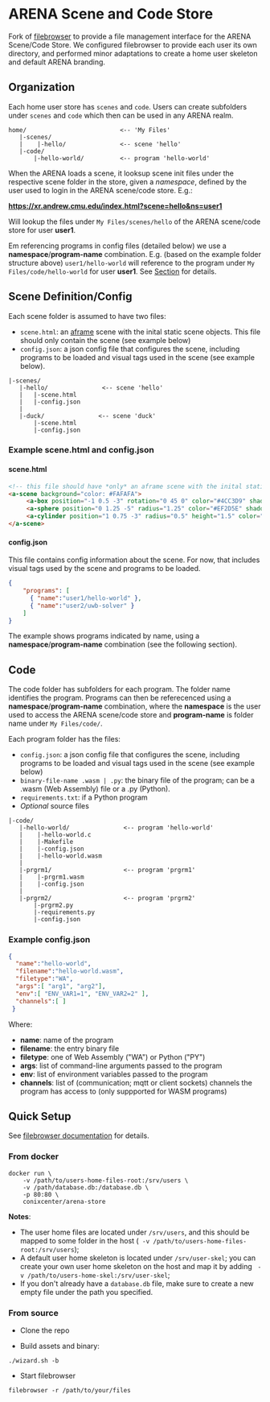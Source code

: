 # ARENA Scene and Code Store

Fork of [filebrowser](https://github.com/filebrowser/filebrowser) to provide a file management interface for the ARENA Scene/Code Store. We configured filebrowser to provide each user its own directory, and performed minor adaptations to create a home user skeleton and default ARENA branding.

## Organization

Each home user store has ```scenes``` and ```code```. Users can create subfolders under ```scenes``` and ```code``` which then can be used in any ARENA realm.

````
home/                          <-- 'My Files'
   |-scenes/
   |    |-hello/               <-- scene 'hello'
   |-code/
       |-hello-world/          <-- program 'hello-world'   
````

When the ARENA loads a scene, it looksup scene init files under the respective scene folder in the store, given a *namespace*, defined by the user used to login in the ARENA scene/code store. E.g.:

**https://xr.andrew.cmu.edu/index.html?scene=hello&ns=user1**

Will lookup the files under ```My Files/scenes/hello``` of the ARENA scene/code store for user **user1**.

Em referencing programs in config files (detailed below) we use a **namespace**/**program-name** combination. E.g. (based on the example folder structure above) ```user1/hello-world``` will reference to the program under ```My Files/code/hello-world``` for user **user1**. See [Section](Code) for details.

## Scene Definition/Config

Each scene folder is assumed to have two files:

- ```scene.html```: an [aframe](https://aframe.io/) scene with the inital static scene objects. This file should only contain the scene (see example below)
- ```config.json```: a json config file that configures the scene, including programs to be loaded and visual tags used in the scene  (see example below). 

````
|-scenes/
   |-hello/               <-- scene 'hello'
   |   |-scene.html
   |   |-config.json
   |
   |-duck/               <-- scene 'duck'
       |-scene.html
       |-config.json
````

### Example scene.html and config.json

#### scene.html

```html
<!-- this file should have *only* an aframe scene with the inital static scene objects -->
<a-scene background="color: #FAFAFA">
     <a-box position="-1 0.5 -3" rotation="0 45 0" color="#4CC3D9" shadow></a-box>
     <a-sphere position="0 1.25 -5" radius="1.25" color="#EF2D5E" shadow></a-sphere>
     <a-cylinder position="1 0.75 -3" radius="0.5" height="1.5" color="#FFC65D" shadow></a-cylinder>
</a-scene>
```

#### config.json

This file contains config information about the scene. For now, that includes visual tags used by the scene and programs to be loaded.

```json
{
    "programs": [ 
      { "name":"user1/hello-world" },
      { "name":"user2/uwb-solver" } 
    ] 
}
```

The example shows programs indicated by name, using a **namespace**/**program-name** combination (see the following section).

## Code

The code folder has subfolders for each program. The folder name identifies the program. Programs can then be referecenced using a **namespace**/**program-name** combination, where the **namespace** is the user used to access the ARENA scene/code store and **program-name** is folder name under ```My Files/code/```. 

Each program folder has the files:

- ```config.json```: a json config file that configures the scene, including programs to be loaded and visual tags used in the scene  (see example below)
- ```binary-file-name .wasm | .py```: the binary file of the program; can be a .wasm (Web Assembly) file or a .py (Python).
- ```requirements.txt```: if a Python program
- *Optional* source files

````
|-code/
   |-hello-world/               <-- program 'hello-world'
   |    |-hello-world.c
   |    |-Makefile
   |    |-config.json	
   |    |-hello-world.wasm
   |
   |-prgrm1/                    <-- program 'prgrm1'
   |    |-prgrm1.wasm
   |    |-config.json
   |
   |-prgrm2/                    <-- program 'prgrm2'
       |-prgrm2.py
       |-requirements.py
       |-config.json        
````

### Example config.json 

```json
{
  "name":"hello-world",
  "filename":"hello-world.wasm",
  "filetype":"WA",
  "args":[ "arg1", "arg2"],
  "env":[ "ENV_VAR1=1", "ENV_VAR2=2" ],
  "channels":[ ]
 }
```

Where:
- **name**: name of the program
- **filename**: the entry binary file
- **filetype**: one of Web Assembly ("WA") or Python ("PY")
- **args**: list of command-line arguments passed to the program
- **env**: list of environment variables passed to the program
- **channels**: list of (communication; mqtt or client sockets) channels the program has access to (only suppported for WASM programs)

## Quick Setup

See [filebrowser documentation](https://filebrowser.org/) for details.

### From docker

```
docker run \
    -v /path/to/users-home-files-root:/srv/users \
    -v /path/database.db:/database.db \
    -p 80:80 \
    conixcenter/arena-store
```

**Notes**:
- The user home files are located under ```/srv/users```, and this should be mapped to some folder in the host (``` -v /path/to/users-home-files-root:/srv/users```); 
- A default user home skeleton is located under ```/srv/user-skel```; you can create your own user home skeleton on the host and map it by adding ``` -v /path/to/users-home-skel:/srv/user-skel```;
- If you don't already have a ```database.db``` file, make sure to create a new empty file under the path you specified. 

### From source

- Clone the repo

- Build assets and binary:
```
./wizard.sh -b
```

- Start filebrowser
```
filebrowser -r /path/to/your/files
```
